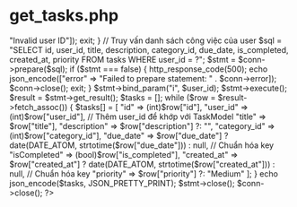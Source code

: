 #  get_tasks.php

<?php
header("Content-Type: application/json");
header("Access-Control-Allow-Origin: *");
header("Access-Control-Allow-Methods: GET");

include "db_connect.php"; // Kết nối database

// Lấy `user_id` từ query string
$user_id = isset($_GET['user_id']) ? intval($_GET['user_id']) : 0;

if ($user_id <= 0) {
    http_response_code(400);
    echo json_encode(["error" => "Invalid user ID"]);
    exit;
}

// Truy vấn danh sách công việc của user
$sql = "SELECT id, user_id, title, description, category_id, due_date, is_completed, created_at, priority 
        FROM tasks WHERE user_id = ?";
$stmt = $conn->prepare($sql);

if ($stmt === false) {
    http_response_code(500);
    echo json_encode(["error" => "Failed to prepare statement: " . $conn->error]);
    $conn->close();
    exit;
}

$stmt->bind_param("i", $user_id);
$stmt->execute();
$result = $stmt->get_result();

$tasks = [];
while ($row = $result->fetch_assoc()) {
    $tasks[] = [
        "id" => (int)$row["id"],
        "user_id" => (int)$row["user_id"], // Thêm user_id để khớp với TaskModel
        "title" => $row["title"],
        "description" => $row["description"] ?: "",
        "category_id" => (int)$row["category_id"],
        "due_date" => $row["due_date"] ? date(DATE_ATOM, strtotime($row["due_date"])) : null, // Chuẩn hóa key
        "isCompleted" => (bool)$row["is_completed"],
        "created_at" => $row["created_at"] ? date(DATE_ATOM, strtotime($row["created_at"])) : null, // Chuẩn hóa key
        "priority" => $row["priority"] ?: "Medium"
    ];
}

echo json_encode($tasks, JSON_PRETTY_PRINT);

$stmt->close();
$conn->close();
?>
